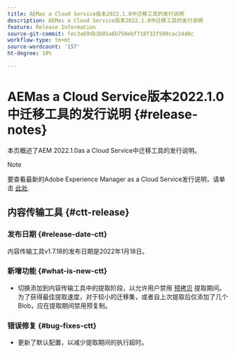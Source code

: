 ```yaml
---
title: AEMas a Cloud Service版本2022.1.0中迁移工具的发行说明
description: AEMas a Cloud Service版本2022.1.0中迁移工具的发行说明
feature: Release Information
source-git-commit: fec3a69db3b05a6b750ebf718f32f599cac24d0c
workflow-type: tm+mt
source-wordcount: '157'
ht-degree: 10%

---
```



# AEMas a Cloud Service版本2022.1.0中迁移工具的发行说明 {#release-notes}

本页概述了AEM 2022.1.0as a Cloud Service中迁移工具的发行说明。

>[!NOTE]
>要查看最新的Adobe Experience Manager as a Cloud Service发行说明，请单击 [此处](https://experienceleague.adobe.com/docs/experience-manager-cloud-service/release-notes/release-notes/release-notes-current.html).


## 内容传输工具 {#ctt-release}

### 发布日期 {#release-date-ctt}

内容传输工具v1.7.18的发布日期是2022年1月18日。

### 新增功能 {#what-is-new-ctt}

* 切换添加到内容传输工具中的提取阶段，以允许用户禁用 [预拷贝](https://experienceleague.adobe.com/docs/experience-manager-cloud-service/moving/cloud-migration/content-transfer-tool/handling-large-content-repositories.html?lang=en) 提取期间。 为了获得最佳提取速度，对于较小的迁移集，或者自上次提取后仅添加了几个Blob，应在提取期间禁用预复制。

### 错误修复 {#bug-fixes-ctt}

* 更新了默认配置，以减少提取期间的执行超时。
